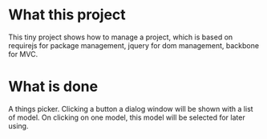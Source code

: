# What this project
This tiny project shows how to manage a project, which is based on
requirejs for package management, jquery for dom management, backbone for
MVC.

# What is done
A things picker. Clicking a button a dialog window will be shown with a
list of model. On clicking on one model, this model will be selected for
later using.

